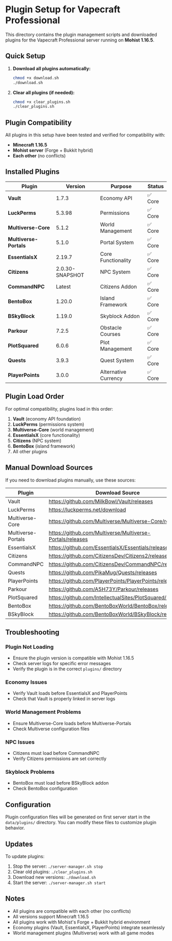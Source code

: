 # Plugin Setup for Vapecraft Professional

This directory contains the plugin management scripts and downloaded plugins for the Vapecraft Professional server running on **Mohist 1.16.5**.

## Quick Setup

1. **Download all plugins automatically:**
   ```bash
   chmod +x download.sh
   ./download.sh
   ```

2. **Clear all plugins (if needed):**
   ```bash
   chmod +x clear_plugins.sh
   ./clear_plugins.sh
   ```

## Plugin Compatibility

All plugins in this setup have been tested and verified for compatibility with:
- **Minecraft 1.16.5**
- **Mohist server** (Forge + Bukkit hybrid)
- **Each other** (no conflicts)

## Installed Plugins

| Plugin | Version | Purpose | Status |
|--------|---------|---------|--------|
| **Vault** | 1.7.3 | Economy API | ✅ Core |
| **LuckPerms** | 5.3.98 | Permissions | ✅ Core |
| **Multiverse-Core** | 5.1.2 | World Management | ✅ Core |
| **Multiverse-Portals** | 5.1.0 | Portal System | ✅ Core |
| **EssentialsX** | 2.19.7 | Core Functionality | ✅ Core |
| **Citizens** | 2.0.30-SNAPSHOT | NPC System | ✅ Core |
| **CommandNPC** | Latest | Citizens Addon | ✅ Core |
| **BentoBox** | 1.20.0 | Island Framework | ✅ Core |
| **BSkyBlock** | 1.19.0 | Skyblock Addon | ✅ Core |
| **Parkour** | 7.2.5 | Obstacle Courses | ✅ Core |
| **PlotSquared** | 6.0.6 | Plot Management | ✅ Core |
| **Quests** | 3.9.3 | Quest System | ✅ Core |
| **PlayerPoints** | 3.0.0 | Alternative Currency | ✅ Core |

## Plugin Load Order

For optimal compatibility, plugins load in this order:
1. **Vault** (economy API foundation)
2. **LuckPerms** (permissions system)
3. **Multiverse-Core** (world management)
4. **EssentialsX** (core functionality)
5. **Citizens** (NPC system)
6. **BentoBox** (island framework)
7. All other plugins

## Manual Download Sources

If you need to download plugins manually, use these sources:

| Plugin | Download Source |
|--------|-----------------|
| Vault | https://github.com/MilkBowl/Vault/releases |
| LuckPerms | https://luckperms.net/download |
| Multiverse-Core | https://github.com/Multiverse/Multiverse-Core/releases |
| Multiverse-Portals | https://github.com/Multiverse/Multiverse-Portals/releases |
| EssentialsX | https://github.com/EssentialsX/Essentials/releases |
| Citizens | https://github.com/CitizensDev/Citizens2/releases |
| CommandNPC | https://github.com/CitizensDev/CommandNPC/releases |
| Quests | https://github.com/PikaMug/Quests/releases |
| PlayerPoints | https://github.com/PlayerPoints/PlayerPoints/releases |
| Parkour | https://github.com/A5H73Y/Parkour/releases |
| PlotSquared | https://github.com/IntellectualSites/PlotSquared/releases |
| BentoBox | https://github.com/BentoBoxWorld/BentoBox/releases |
| BSkyBlock | https://github.com/BentoBoxWorld/BSkyBlock/releases |

## Troubleshooting

### Plugin Not Loading
- Ensure the plugin version is compatible with Mohist 1.16.5
- Check server logs for specific error messages
- Verify the plugin is in the correct `plugins/` directory

### Economy Issues
- Verify Vault loads before EssentialsX and PlayerPoints
- Check that Vault is properly linked in server logs

### World Management Problems
- Ensure Multiverse-Core loads before Multiverse-Portals
- Check Multiverse configuration files

### NPC Issues
- Citizens must load before CommandNPC
- Verify Citizens permissions are set correctly

### Skyblock Problems
- BentoBox must load before BSkyBlock addon
- Check BentoBox configuration

## Configuration

Plugin configuration files will be generated on first server start in the `data/plugins/` directory. You can modify these files to customize plugin behavior.

## Updates

To update plugins:
1. Stop the server: `./server-manager.sh stop`
2. Clear old plugins: `./clear_plugins.sh`
3. Download new versions: `./download.sh`
4. Start the server: `./server-manager.sh start`

## Notes

- All plugins are compatible with each other (no conflicts)
- All versions support Minecraft 1.16.5
- All plugins work with Mohist's Forge + Bukkit hybrid environment
- Economy plugins (Vault, EssentialsX, PlayerPoints) integrate seamlessly
- World management plugins (Multiverse) work with all game modes
